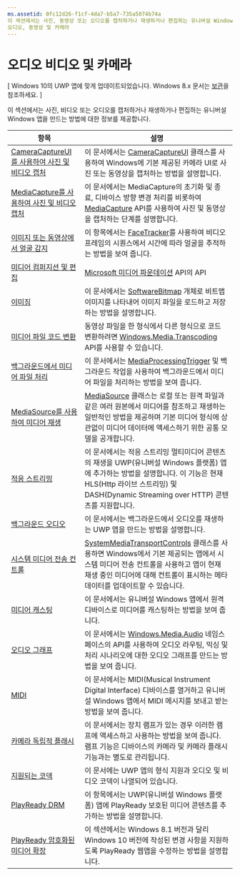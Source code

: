 ```yaml
---
ms.assetid: 0fc12d26-f1cf-4da7-b5a7-735a5074b74a
이 섹션에서는 사진, 동영상 또는 오디오를 캡처하거나 재생하거나 편집하는 유니버설 Windows 앱을 만드는 방법에 대한 정보를 제공합니다.
오디오, 동영상 및 카메라
---
```


# 오디오 비디오 및 카메라

\[ Windows 10의 UWP 앱에 맞게 업데이트되었습니다. Windows 8.x 문서는 [보관](http://go.microsoft.com/fwlink/p/?linkid=619132)을 참조하세요. \]

이 섹션에서는 사진, 비디오 또는 오디오를 캡처하거나 재생하거나 편집하는 유니버설 Windows 앱을 만드는 방법에 대한 정보를 제공합니다.
 
| 항목                                                                                             | 설명                                                                                                                                                                                                                                                                                    |
|---------------------------------------------------------------------------------------------------|------------------------------------------------------------------------------------------------------------------------------------------------------------------------------------------------------------------------------------------------------------------------------------------------|
| [CameraCaptureUI를 사용하여 사진 및 비디오 캡처](capture-photos-and-video-with-cameracaptureui.md) | 이 문서에서는 [CameraCaptureUI](capture-photos-and-video-with-cameracaptureui.md) 클래스를 사용하여 Windows에 기본 제공된 카메라 UI로 사진 또는 동영상을 캡처하는 방법을 설명합니다.                                                                                                            |
| [MediaCapture를 사용하여 사진 및 비디오 캡처](capture-photos-and-video-with-mediacapture.md)       | 이 문서에서는 MediaCapture의 초기화 및 종료, 디바이스 방향 변경 처리를 비롯하여 [MediaCapture](https://msdn.microsoft.com/library/windows/apps/br241124) API를 사용하여 사진 및 동영상을 캡처하는 단계를 설명합니다.                                  |
| [이미지 또는 동영상에서 얼굴 감지](detect-and-track-faces-in-an-image.md)                         | 이 항목에서는 [FaceTracker](https://msdn.microsoft.com/library/windows/apps/dn974150)를 사용하여 비디오 프레임의 시퀀스에서 시간에 따라 얼굴을 추적하는 방법을 보여 줍니다.                                                                                                               |
| [미디어 컴퍼지션 및 편집](media-compositions-and-editing.md)                               | [Microsoft 미디어 파운데이션](https://msdn.microsoft.com/library/windows/desktop/ms694197) API의 API                                                                                                                                                                                 |
| [이미징](imaging.md)                                                                             | 이 문서에서는 [SoftwareBitmap](https://msdn.microsoft.com/library/windows/apps/dn887358) 개체로 비트맵 이미지를 나타내어 이미지 파일을 로드하고 저장하는 방법을 설명합니다.                                                                                                                     |
| [미디어 파일 코드 변환](transcode-media-files.md)                                                 | 동영상 파일을 한 형식에서 다른 형식으로 코드 변환하려면 [Windows.Media.Transcoding](https://msdn.microsoft.com/library/windows/apps/br207105) API를 사용할 수 있습니다.                                                                                                                                |
| [백그라운드에서 미디어 파일 처리](process-media-files-in-the-background.md)                 | 이 문서에서는 [MediaProcessingTrigger](https://msdn.microsoft.com/library/windows/apps/dn806005) 및 백그라운드 작업을 사용하여 백그라운드에서 미디어 파일을 처리하는 방법을 보여 줍니다.                                                                                                       |
| [MediaSource를 사용하여 미디어 재생](media-playback-with-mediasource.md)                             | [MediaSource](https://msdn.microsoft.com/library/windows/apps/dn930905) 클래스는 로컬 또는 원격 파일과 같은 여러 원본에서 미디어를 참조하고 재생하는 일반적인 방법을 제공하며 기본 미디어 형식에 상관없이 미디어 데이터에 액세스하기 위한 공통 모델을 공개합니다.  |
| [적응 스트리밍](adaptive-streaming.md)                                                       | 이 문서에서는 적응 스트리밍 멀티미디어 콘텐츠의 재생을 UWP(유니버설 Windows 플랫폼) 앱에 추가하는 방법을 설명합니다. 이 기능은 현재 HLS(Http 라이브 스트리밍) 및 DASH(Dynamic Streaming over HTTP) 콘텐츠를 지원합니다.                                          |
| [백그라운드 오디오](background-audio.md)                                                           | 이 문서에서는 백그라운드에서 오디오를 재생하는 UWP 앱을 만드는 방법을 설명합니다.                                                                                                                                                                                                               |
| [시스템 미디어 전송 컨트롤](system-media-transport-controls.md)                             | [SystemMediaTransportControls](https://msdn.microsoft.com/library/windows/apps/dn278677) 클래스를 사용하면 Windows에서 기본 제공되는 앱에서 시스템 미디어 전송 컨트롤을 사용하고 앱이 현재 재생 중인 미디어에 대해 컨트롤이 표시하는 메타데이터를 업데이트할 수 있습니다. |
| [미디어 캐스팅](media-casting.md)                                                                 | 이 문서에서는 유니버설 Windows 앱에서 원격 디바이스로 미디어를 캐스팅하는 방법을 보여 줍니다.                                                                                                                                                                                                       |
| [오디오 그래프](audio-graphs.md)                                                                   | 이 문서에서는 [Windows.Media.Audio](https://msdn.microsoft.com/library/windows/apps/dn914341) 네임스페이스의 API를 사용하여 오디오 라우팅, 믹싱 및 처리 시나리오에 대한 오디오 그래프를 만드는 방법을 보여 줍니다.                                                                            |
| [MIDI](midi.md)                                                                                   | 이 문서에서는 MIDI(Musical Instrument Digital Interface) 디바이스를 열거하고 유니버설 Windows 앱에서 MIDI 메시지를 보내고 받는 방법을 보여 줍니다.                                                                                                                                   |
| [카메라 독립적 플래시](camera-independent-flashlight.md)                                 | 이 문서에서는 장치 램프가 있는 경우 이러한 램프에 액세스하고 사용하는 방법을 보여 줍니다. 램프 기능은 디바이스의 카메라 및 카메라 플래시 기능과는 별도로 관리됩니다.                                                                                                                 |
| [지원되는 코덱](supported-codecs.md)                                                           | 이 문서에는 UWP 앱의 형식 지원과 오디오 및 비디오 코덱이 나열되어 있습니다.                                                                                                                                                                                                                  |
| [PlayReady DRM](playready-client-sdk.md)                                                          | 이 항목에서는 UWP(유니버설 Windows 플랫폼) 앱에 PlayReady 보호된 미디어 콘텐츠를 추가하는 방법을 설명합니다.                                                                                                                                                                                |
| [PlayReady 암호화된 미디어 확장](playready-encrypted-media-extension.md)                     | 이 섹션에서는 Windows 8.1 버전과 달리 Windows 10 버전에 작성된 변경 사항을 지원하도록 PlayReady 웹앱을 수정하는 방법을 설명합니다.                                                                                                                                       |

 

 

 






<!--HONumber=Mar16_HO1-->


